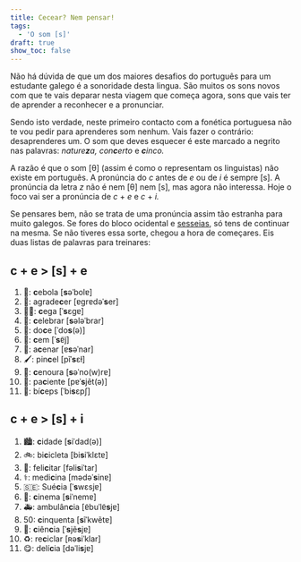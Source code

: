 ```yaml
---
title: Cecear? Nem pensar!
tags:
  - 'O som [s]'
draft: true
show_toc: false
---
```

Não há dúvida de que um dos maiores desafios do português para um estudante galego é a sonoridade desta lingua. São muitos os sons novos com que te vais deparar nesta viagem que começa agora, sons que vais ter de aprender a reconhecer e a pronunciar.

Sendo isto verdade, neste primeiro contacto com a fonética portuguesa não te vou pedir para aprenderes som nenhum. Vais fazer o contrário: desaprenderes um. O som que deves esquecer é este marcado a negrito nas palavras: *nature**z**a,* *con**c**erto* e ***c**inco.*

A razão é que o som [θ] (assim é como o representam os linguistas) não existe em português. A pronúncia do *c* antes de *e* ou de *i* é sempre [s]. A pronúncia da letra *z* não é nem [θ] nem [s], mas agora não interessa. Hoje o foco vai ser a pronúncia de *c* + *e*  e *c* + *i.* 

Se pensares bem, não se trata de uma pronúncia assim tão estranha para muito galegos. Se fores do bloco ocidental e [sesseias](https://gl.wikipedia.org/wiki/Isoglosa#/media/Ficheiro:Seseo_idioma_gallego.png), só tens de continuar na mesma. Se não tiveres essa sorte, chegou a hora de começares. Eis duas listas de palavras para treinares:

## c + e > [s] + e

1. <e-moji>🧅</e-moji>: **c**ebola [**s**əˈbolɐ]
2. <e-moji>🙏</e-moji>: agrade**c**er [ɐɡrɐdəˈ**s**er]
3. <e-moji>👩‍🦯</e-moji>: **c**ega [ˈ**s**ɛɡɐ]
4. <e-moji>🥳</e-moji>: **c**elebrar [**s**ələˈbrar]
5. <e-moji>🍬</e-moji>: do**c**e [ˈdo**s**(ə)]
6. <e-moji>💯</e-moji>: **c**em [ˈ**s**ɐ̃j̃]
7. <e-moji>🙋</e-moji>: a**c**enar [ɐ**s**əˈnar]
8. <e-moji>🖌️</e-moji>: pin**c**el [pĩˈ**s**ɛɫ]
9. <e-moji>🥕</e-moji>: **c**enoura [**s**əˈno(w)rɐ]
10. <e-moji>🤒</e-moji>: pa**c**iente [pɐˈ**s**jẽt(ə)]
11. <e-moji>💪</e-moji>: bí**c**eps [ˈbi**s**ɛpʃ]

## c + e > [s] + i

1. <e-moji>🏙️</e-moji>: **c**idade [**s**iˈdad(ə)]
2. <e-moji>🚲</e-moji>: bi**c**icleta [bi**s**iˈklɛtɐ]
3. <e-moji>👏</e-moji>: feli**c**itar [fəli**s**iˈtar]
4. <e-moji>⚕️</e-moji>: medi**c**ina [mədəˈ**s**inɐ]
5. <e-moji>🇸🇪</e-moji>: Sué**c**ia [ˈ**s**wɛsjɐ]
6. <e-moji>🎦</e-moji>: **c**inema [**s**iˈnemɐ]
7. <e-moji>🚑</e-moji>: ambulân**c**ia [ɐ̃buˈlɐ̃**s**jɐ]
8. <e-moji>50</e-moji>: **c**inquenta [**s**ĩˈkwẽtɐ]
9. <e-moji>🔬</e-moji>: **c**iên**c**ia [ˈ**s**jẽ**s**jɐ]
10. <e-moji>♻️</e-moji>: re**c**iclar [ʀə**s**iˈklar]
11. <e-moji>😋</e-moji>: delí**c**ia [dəˈli**s**jɐ]
